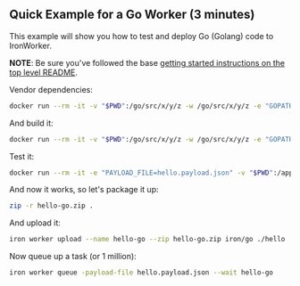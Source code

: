 ## Quick Example for a Go Worker (3 minutes)

This example will show you how to test and deploy Go (Golang) code to IronWorker.

**NOTE**: Be sure you've followed the base [getting started instructions on the top level README](https://github.com/iron-io/dockerworker).

Vendor dependencies:

```sh
docker run --rm -it -v "$PWD":/go/src/x/y/z -w /go/src/x/y/z -e "GOPATH=/go/src/x/y/z/vendor:/go" iron/go:dev go get
```

And build it:


```sh
docker run --rm -it -v "$PWD":/go/src/x/y/z -w /go/src/x/y/z -e "GOPATH=/go/src/x/y/z/vendor:/go" iron/go:dev go build -o hello
```

Test it:

```sh
docker run --rm -it -e "PAYLOAD_FILE=hello.payload.json" -v "$PWD":/app -w /app  iron/go ./hello
```

And now it works, so let's package it up:

```sh
zip -r hello-go.zip .
```

And upload it:

```sh
iron worker upload --name hello-go --zip hello-go.zip iron/go ./hello
```

Now queue up a task (or 1 million):

```sh
iron worker queue -payload-file hello.payload.json --wait hello-go
```
